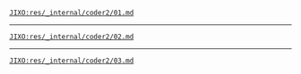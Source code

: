 [`JIXO:res/_internal/coder2/01.md`](@INJECT)

---

[`JIXO:res/_internal/coder2/02.md`](@INJECT)

---

[`JIXO:res/_internal/coder2/03.md`](@INJECT)